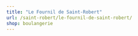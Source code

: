 ```yaml
---
title: "Le Fournil de Saint-Robert"
url: /saint-robert/le-fournil-de-saint-robert/
shop: boulangerie
---
```

